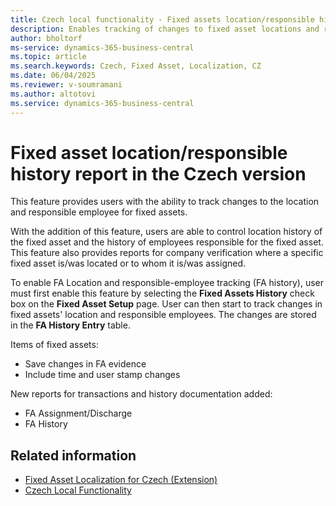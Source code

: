 ```yaml
---
title: Czech local functionality - Fixed assets location/responsible history report
description: Enables tracking of changes to fixed asset locations and responsible employees in the Czech version.
author: bholtorf
ms-service: dynamics-365-business-central
ms.topic: article
ms.search.keywords: Czech, Fixed Asset, Localization, CZ
ms.date: 06/04/2025
ms.reviewer: v-soumramani
ms.author: altotovi
ms.service: dynamics-365-business-central
---
```


# Fixed asset location/responsible history report in the Czech version

This feature provides users with the ability to track changes to the location and responsible employee for fixed assets.

With the addition of this feature, users are able to control location history of the fixed asset and the history of employees responsible for the fixed asset.
This feature also provides reports for company verification where a specific fixed asset is/was located or to whom it is/was assigned.

To enable FA Location and responsible-employee tracking (FA history), user must first enable this feature by selecting the **Fixed Assets History** check box on the **Fixed Asset Setup** page. User can then start to track changes in fixed assets' location and responsible employees. The changes are stored in the **FA History Entry** table.

Items of fixed assets:

- Save changes in FA evidence
- Include time and user stamp changes

New reports for transactions and history documentation added:

- FA Assignment/Discharge
- FA History

## Related information

- [Fixed Asset Localization for Czech (Extension)](ui-extensions-fixed-asset-localization-cz.md)  
- [Czech Local Functionality](czech-local-functionality.md)  
